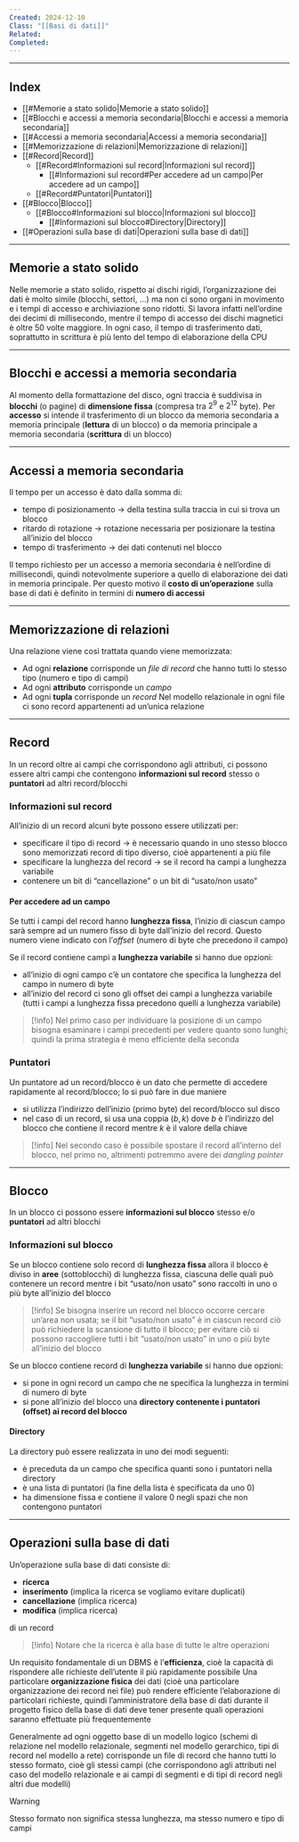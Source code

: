 ```yaml
---
Created: 2024-12-10
Class: "[[Basi di dati]]"
Related: 
Completed:
---
```

---
## Index
- [[#Memorie a stato solido|Memorie a stato solido]]
- [[#Blocchi e accessi a memoria secondaria|Blocchi e accessi a memoria secondaria]]
- [[#Accessi a memoria secondaria|Accessi a memoria secondaria]]
- [[#Memorizzazione di relazioni|Memorizzazione di relazioni]]
- [[#Record|Record]]
	- [[#Record#Informazioni sul record|Informazioni sul record]]
		- [[#Informazioni sul record#Per accedere ad un campo|Per accedere ad un campo]]
	- [[#Record#Puntatori|Puntatori]]
- [[#Blocco|Blocco]]
	- [[#Blocco#Informazioni sul blocco|Informazioni sul blocco]]
		- [[#Informazioni sul blocco#Directory|Directory]]
- [[#Operazioni sulla base di dati|Operazioni sulla base di dati]]
---
## Memorie a stato solido
Nelle memorie a stato solido, rispetto ai dischi rigidi, l’organizzazione dei dati è molto simile (blocchi, settori, …) ma non ci sono organi in movimento e i tempi di accesso e archiviazione sono ridotti.
Si lavora infatti nell’ordine dei decimi di millisecondo, mentre il tempo di accesso dei dischi magnetici è oltre 50 volte maggiore. In ogni caso, il tempo di trasferimento dati, soprattutto in scrittura è più lento del tempo di elaborazione della CPU

---
## Blocchi e accessi a memoria secondaria
Al momento della formattazione del disco, ogni traccia è suddivisa in **blocchi** (o pagine) di **dimensione fissa** (compresa tra $2^9$ e $2^{12}$ byte).
Per **accesso** si intende il trasferimento di un blocco da memoria secondaria a memoria principale (**lettura** di un blocco) o da memoria principale a memoria secondaria (**scrittura** di un blocco)

---
## Accessi a memoria secondaria
Il tempo per un accesso è dato dalla somma di:
- tempo di posizionamento → della testina sulla traccia in cui si trova un blocco
- ritardo di rotazione → rotazione necessaria per posizionare la testina all’inizio del blocco
- tempo di trasferimento → dei dati contenuti nel blocco

Il tempo richiesto per un accesso a memoria secondaria è nell’ordine di millisecondi, quindi notevolmente superiore a quello di elaborazione dei dati in memoria principale. Per questo motivo il **costo di un’operazione** sulla base di dati è definito in termini di **numero di accessi**

---
## Memorizzazione di relazioni
Una relazione viene così trattata quando viene memorizzata:
- Ad ogni **relazione** corrisponde un *file di record* che hanno tutti lo stesso tipo (numero e tipo di campi)
- Ad ogni **attributo** corrisponde un *campo*
- Ad ogni **tupla** corrisponde un *record*
Nel modello relazionale in ogni file ci sono record appartenenti ad un’unica relazione

---
## Record
In un record oltre ai campi che corrispondono agli attributi, ci possono essere altri campi che contengono **informazioni sul record** stesso o **puntatori** ad altri record/blocchi

### Informazioni sul record
All’inizio di un record alcuni byte possono essere utilizzati per:
- specificare il tipo di record → è necessario quando in uno stesso blocco sono memorizzati record di tipo diverso, cioè appartenenti a più file
- specificare la lunghezza del record → se il record ha campi a lunghezza variabile
- contenere un bit di “cancellazione” o un bit di “usato/non usato”
#### Per accedere ad un campo
Se tutti i campi del record hanno **lunghezza fissa**, l’inizio di ciascun campo sarà sempre ad un numero fisso di byte dall’inizio del record. Questo numero viene indicato con l’*offset* (numero di byte che precedono il campo)

Se il record contiene campi a **lunghezza variabile** si hanno due opzioni:
- all’inizio di ogni campo c’è un contatore che specifica la lunghezza del campo in numero di byte
- all’inizio del record ci sono gli offset dei campi a lunghezza variabile (tutti i campi a lunghezza fissa precedono quelli a lunghezza variabile)

>[!info]
>Nel primo caso per individuare la posizione di un campo bisogna esaminare i campi precedenti per vedere quanto sono lunghi; quindi la prima strategia è meno efficiente della seconda

### Puntatori
Un puntatore ad un record/blocco è un dato che permette di accedere rapidamente al record/blocco; lo si può fare in due maniere
- si utilizza l’indirizzo dell’inizio (primo byte) del record/blocco sul disco
- nel caso di un record, si usa una coppia $(b,k)$ dove $b$ è l’indirizzo del blocco che contiene il record mentre $k$ è il valore della chiave

>[!info]
>Nel secondo caso è possibile spostare il record all’interno del blocco, nel primo no, altrimenti potremmo avere dei *dangling pointer*

---
## Blocco
In un blocco ci possono essere **informazioni sul blocco** stesso e/o **puntatori** ad altri blocchi

### Informazioni sul blocco
Se un blocco contiene solo record di **lunghezza fissa** allora il blocco è diviso in **aree** (sottoblocchi) di lunghezza fissa, ciascuna delle quali può contenere un record mentre i bit “usato/non usato” sono raccolti in uno o più byte all’inizio del blocco

>[!info]
>Se bisogna inserire un record nel blocco occorre cercare un’area non usata; se il bit “usato/non usato” è in ciascun record ciò può richiedere la scansione di tutto il blocco; per evitare ciò si possono raccogliere tutti i bit “usato/non usato” in uno o più byte all’inizio del blocco

Se un blocco contiene record di **lunghezza variabile** si hanno due opzioni:
- si pone in ogni record un campo che ne specifica la lunghezza in termini di numero di byte
- si pone all’inizio del blocco una **directory contenente i puntatori (offset) ai record del blocco**
#### Directory
La directory può essere realizzata in uno dei modi seguenti:
- è preceduta da un campo che specifica quanti sono i puntatori nella directory
- è una lista di puntatori (la fine della lista è specificata da uno $0$)
- ha dimensione fissa e contiene il valore $0$ negli spazi che non contengono puntatori

---
## Operazioni sulla base di dati
Un’operazione sulla base di dati consiste di:
- **ricerca**
- **inserimento** (implica la ricerca se vogliamo evitare duplicati)
- **cancellazione** (implica ricerca)
- **modifica** (implica ricerca)

di un record

>[!info]
>Notare che la ricerca è alla base di tutte le altre operazioni

Un requisito fondamentale di un DBMS è l’**efficienza**, cioè la capacità di rispondere alle richieste dell’utente il più rapidamente possibile
Una particolare **organizzazione fisica** dei dati (cioè una particolare organizzazione dei record nei file) può rendere efficiente l’elaborazione di particolari richieste, quindi l’amministratore della base di dati durante il progetto fisico della base di dati deve tener presente quali operazioni saranno effettuate più frequentemente

Generalmente ad ogni oggetto base di un modello logico (schemi di relazione nel modello relazionale, segmenti nel modello gerarchico, tipi di record nel modello a rete) corrisponde un file di record che hanno tutti lo stesso formato, cioè gli stessi campi (che corrispondono agli attributi nel caso del modello relazionale e ai campi di segmenti e di tipi di record negli altri due modelli)

>[!warning]
>Stesso formato non significa stessa lunghezza, ma stesso numero e tipo di campi

